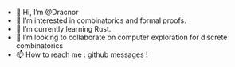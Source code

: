 - 👋 Hi, I’m @Dracnor
- 👀 I’m interested in combinatorics and formal proofs.
- 🌱 I’m currently learning Rust. 
- 💞️ I’m looking to collaborate on computer exploration for discrete combinatorics
- 📫 How to reach me : github messages !

<!---
Dracnor/Dracnor is a ✨ special ✨ repository because its `README.md` (this file) appears on your GitHub profile.
You can click the Preview link to take a look at your changes.
--->
